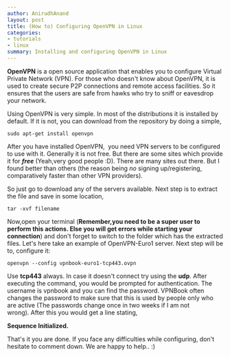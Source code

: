 ```yaml
---
author: AnirudhAnand
layout: post
title: (How to) Configuring OpenVPN in Linux
categories:
- tutorials
- linux
summary: Installing and configuring OpenVPN in Linux
---
```


**OpenVPN** is a open source application that enables you to configure Virtual Private Network (VPN). For those who doesn't know about OpenVPN, it is used to create secure P2P connections and remote access facilities. So it ensures that the users are safe from hawks who try to sniff or eavesdrop your network.

Using OpenVPN is very simple. In most of the distributions it is installed by default. If it is not, you can download from the repository by doing a simple,

`sudo apt-get install openvpn`

After you have installed OpenVPN,  you need VPN servers to be configured to use with it. Generally it is not free. But there are some sites which provide it for ***free*** (Yeah,very good people :D). There are many sites out there. But I found better than others (the reason being *no* signing up/registering, comparatively faster than other VPN providers).

So just go to download any of the servers available. Next step is to extract the file and save in some location,

`tar -xvf filename`

Now,open your terminal (**Remember,you need to be a super user to perform this actions. Else you will get errors while starting your connection**) and don't forget to switch to the folder which has the extracted files. Let's here take an example of OpenVPN-Euro1 server. Next step will be to, configure it:

`openvpn --config vpnbook-euro1-tcp443.ovpn`

Use **tcp443** always. In case it doesn't connect try using the **udp**. After executing the command, you would be prompted for authentication. The username is vpnbook and you can find the password. VPNBook often changes the password to make sure that this is used by people only who are active (The passwords change once in two weeks if I am not wrong). After this you would get a line stating,

**Sequence Initialized.**

That's it you are done. If you face any difficulties while configuring, don't hesitate to comment down. We are happy to help.. :)

